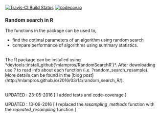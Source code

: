 [![Travis-CI Build Status](https://travis-ci.org/mlampros/RandomSearchR.svg?branch=master)](https://travis-ci.org/mlampros/RandomSearchR)
[![codecov.io](https://codecov.io/github/mlampros/RandomSearchR/coverage.svg?branch=master)](https://codecov.io/github/mlampros/RandomSearchR?branch=master)


### Random search in R

The functions in the package can be used to,
* find the optimal parameters of an algorithm using random search
* compare performance of algorithms using summary statistics. 
<br>
  The R package can be installed using *devtools::install_github('mlampros/RandomSearchR')*. After downloading use ? to read info about each function (i.e. ?random_search_resample). More details can be found in the [blog post](http://mlampros.github.io/2016/03/14/random_search_R/).
<br>
<br>

UPDATED : 23-05-2016 [ I added tests and code-coverage ]

UPDATED : 13-09-2016 [ I replaced the *resampling_methods* function with the *repeated_resampling* function ]

